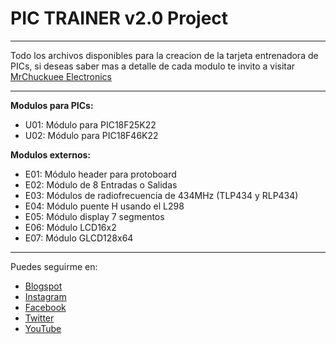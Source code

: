 # PIC TRAINER v2.0 Project
***
Todo los archivos disponibles para la creacion de la tarjeta entrenadora de PICs, si deseas saber mas a detalle de cada modulo te invito a visitar [MrChuckuee Electronics](http://mrchunckuee.blogspot.mx/p/pic-trainer-v20.html)
***
**Modulos para PICs:**
- U01: Módulo para PIC18F25K22
- U02: Módulo para PIC18F46K22

**Modulos externos:**
- E01: Módulo header para protoboard
- E02: Módulo de 8 Entradas o Salidas  
- E03: Módulos de radiofrecuencia de 434MHz (TLP434 y RLP434) 
- E04: Módulo puente H usando el L298
- E05: Módulo display 7 segmentos
- E06: Módulo LCD16x2
- E07: Módulo GLCD128x64

***
Puedes seguirme en:
- [Blogspot](http://mrchunckuee.blogspot.com)
- [Instagram](https://www.instagram.com/mrchunckuee_electronics/)
- [Facebook](https://www.facebook.com/MrChunckueeElectronics)
- [Twitter](https://twitter.com/MrChunckuee)
- [YouTube](https://www.youtube.com/@MrChunckueeElectronics)
